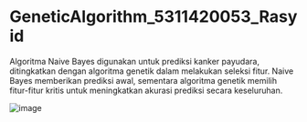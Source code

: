 # GeneticAlgorithm_5311420053_Rasyid


Algoritma Naive Bayes digunakan untuk prediksi kanker payudara, ditingkatkan dengan algoritma genetik dalam melakukan seleksi fitur. Naive Bayes memberikan prediksi awal, sementara algoritma genetik memilih fitur-fitur kritis untuk meningkatkan akurasi prediksi secara keseluruhan.

![image](https://github.com/mrasyidannafi/GeneticAlgorithm_5311420053_Rasyid/assets/149043860/4b0f0158-5d1f-4266-aea4-f4d50ea9b306)
